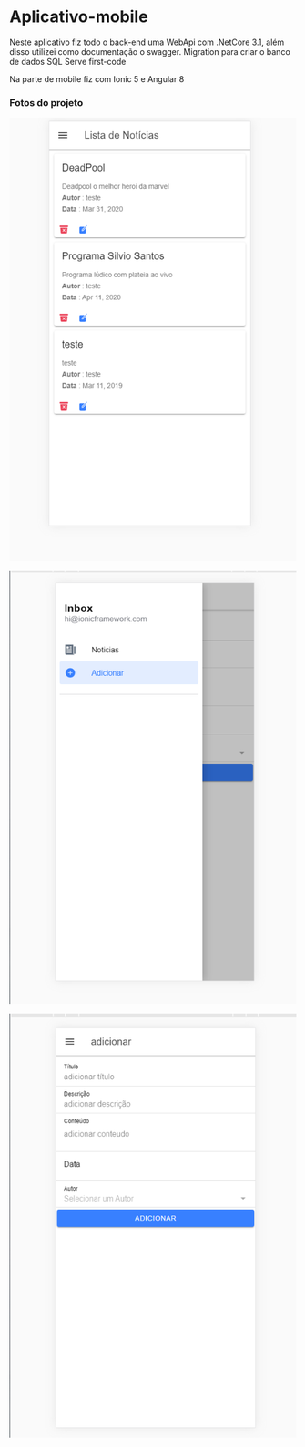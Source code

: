 # Aplicativo-mobile
  Neste aplicativo fiz todo o back-end uma WebApi com .NetCore 3.1, além disso utilizei como documentação o swagger.
Migration para criar o banco de dados SQL Serve first-code

Na parte de mobile fiz com Ionic 5 e Angular 8
### Fotos do projeto 




![Tela Home](https://github.com/dwenndson/Aplicativo-mobile/blob/master/1.PNG)

![Menu Bar](https://github.com/dwenndson/Aplicativo-mobile/blob/master/2.PNG)

![Adicionar](https://github.com/dwenndson/Aplicativo-mobile/blob/master/3.PNG)
